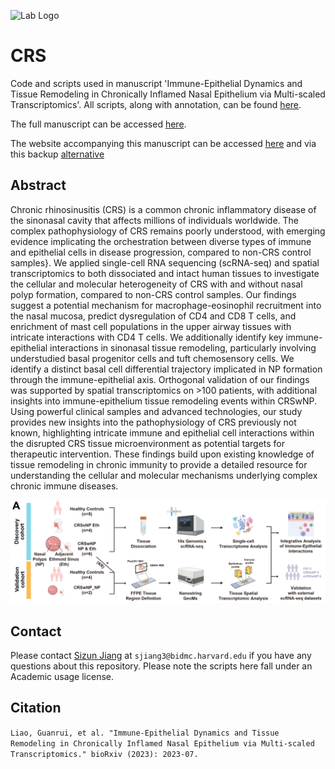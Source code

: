 <p align="left">
  <img src="https://github.com/SizunJiangLab/CRS/blob/main/media/cropped-Jiangs-Logo.png" alt="Lab Logo" width="80">
</p>

# CRS
Code and scripts used in manuscript 'Immune-Epithelial Dynamics and Tissue Remodeling in Chronically Inflamed Nasal Epithelium via Multi-scaled Transcriptomics'. All scripts, along with annotation, can be found [here](https://github.com/SizunJiangLab/CRS/tree/main/Scripts).

The full manuscript can be accessed [here](https://www.biorxiv.org/content/10.1101/2023.07.01.547352v1.abstract).

The website accompanying this manuscript can be accessed [here](https://bmblx.bmi.osumc.edu/immune_epi/) and via this backup [alternative](https://immune-epi.osubmi.org/)

## Abstract

Chronic rhinosinusitis (CRS) is a common chronic inflammatory disease of the sinonasal cavity that affects millions of individuals worldwide. The complex pathophysiology of CRS remains poorly understood, with emerging evidence implicating the orchestration between diverse types of immune and epithelial cells in disease progression, compared to non-CRS control samples}. We applied single-cell RNA sequencing (scRNA-seq) and spatial transcriptomics to both dissociated and intact human tissues to investigate the cellular and molecular heterogeneity of CRS with and without nasal polyp formation, compared to non-CRS control samples. Our findings suggest a potential mechanism for macrophage-eosinophil recruitment into the nasal mucosa, predict dysregulation of CD4 and CD8 T cells, and enrichment of mast cell populations in the upper airway tissues with intricate interactions with CD4 T cells. We additionally identify key immune-epithelial interactions in sinonasal tissue remodeling, particularly involving understudied basal progenitor cells and tuft chemosensory cells. We identify a distinct basal cell differential trajectory implicated in NP formation through the immune-epithelial axis. Orthogonal validation of our findings was supported by spatial transcriptomics on >100 patients, with additional insights into immune-epithelium tissue remodeling events within CRSwNP. Using powerful clinical samples and advanced technologies, our study provides new insights into the pathophysiology of CRS previously not known, highlighting intricate immune and epithelial cell interactions within the disrupted CRS tissue microenvironment as potential targets for therapeutic intervention. These findings build upon existing knowledge of tissue remodeling in chronic immunity to provide a detailed resource for understanding the cellular and molecular mechanisms underlying complex chronic immune diseases.

![Abstract](https://github.com/SizunJiangLab/CRS/blob/main/media/abstract.png)

## Contact

Please contact [Sizun Jiang](https://sizunjianglab.com/) at ```sjiang3@bidmc.harvard.edu``` if you have any questions about this repository. Please note the scripts here fall under an Academic usage license.

## Citation

```Liao, Guanrui, et al. "Immune-Epithelial Dynamics and Tissue Remodeling in Chronically Inflamed Nasal Epithelium via Multi-scaled Transcriptomics." bioRxiv (2023): 2023-07.```
